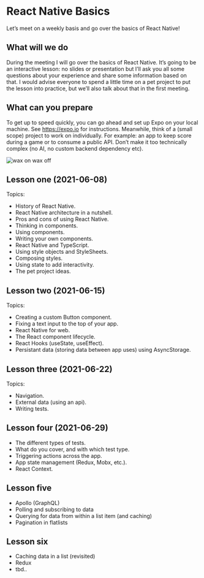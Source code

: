 # React Native Basics

Let’s meet on a weekly basis and go over the basics of React Native!

## What will we do

During the meeting I will go over the basics of React Native. It’s going to be an interactive lesson: no slides or presentation but I’ll ask you all some questions about your experience and share some information based on that. I would advise everyone to spend a little time on a pet project to put the lesson into practice, but we’ll also talk about that in the first meeting.

## What can you prepare

To get up to speed quickly, you can go ahead and set up Expo on your local machine. See https://expo.io for instructions.
Meanwhile, think of a (small scope) project to work on individually. For example: an app to keep score during a game or to consume a public API. Don’t make it too technically complex (no AI, no custom backend dependency etc).

![wax on wax off](https://media.giphy.com/media/J2xkAW1E8kvyE/giphy-downsized.gif)

## Lesson one (2021-06-08)

Topics:

- History of React Native.
- React Native architecture in a nutshell.
- Pros and cons of using React Native.
- Thinking in components.
- Using components.
- Writing your own components.
- React Native and TypeScript.
- Using style objects and StyleSheets.
- Composing styles.
- Using state to add interactivity.
- The pet project ideas.

## Lesson two (2021-06-15)

Topics:

- Creating a custom Button component.
- Fixing a text input to the top of your app.
- React Native for web.
- The React component lifecycle.
- React Hooks (useState, useEffect).
- Persistant data (storing data between app uses) using AsyncStorage.

## Lesson three (2021-06-22)

Topics:

- Navigation.
- External data (using an api).
- Writing tests.

## Lesson four (2021-06-29)

- The different types of tests.
- What do you cover, and with which test type.
- Triggering actions across the app.
- App state management (Redux, Mobx, etc.).
- React Context.

## Lesson five

- Apollo (GraphQL)
- Polling and subscribing to data
- Querying for data from within a list item (and caching)
- Pagination in flatlists

## Lesson six

- Caching data in a list (revisited)
- Redux
- tbd..
